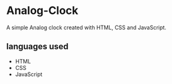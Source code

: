 # Analog-Clock
A simple Analog clock created with HTML, CSS and JavaScript.
## languages used
- HTML
- CSS
- JavaScript
